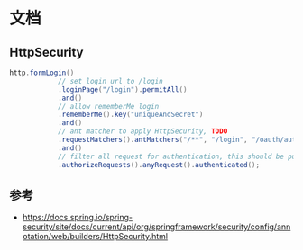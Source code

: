 # 文档

## HttpSecurity
```java
http.formLogin()
            // set login url to /login
			.loginPage("/login").permitAll()
            .and()
            // allow rememberMe login
		    .rememberMe().key("uniqueAndSecret")
            .and()
            // ant matcher to apply HttpSecurity, TODO
			.requestMatchers().antMatchers("/**", "/login", "/oauth/authorize", "/oauth/confirm_access")
            .and()
            // filter all request for authentication, this should be put in the end
			.authorizeRequests().anyRequest().authenticated();
```


## 参考
* https://docs.spring.io/spring-security/site/docs/current/api/org/springframework/security/config/annotation/web/builders/HttpSecurity.html